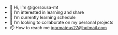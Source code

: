 - 👋 Hi, I’m @igorsousa-mt
- 👀 I’m interested in learning and share
- 🌱 I’m currently learning schedule
- 💞️ I’m looking to collaborate on my personal projects
- 📫 How to reach me <igormateus27@hotmail.com>

<!---
igorsousa-mt/igorsousa-mt is a ✨ special ✨ repository because its `README.md` (this file) appears on your GitHub profile.
You can click the Preview link to take a look at your changes.
--->
